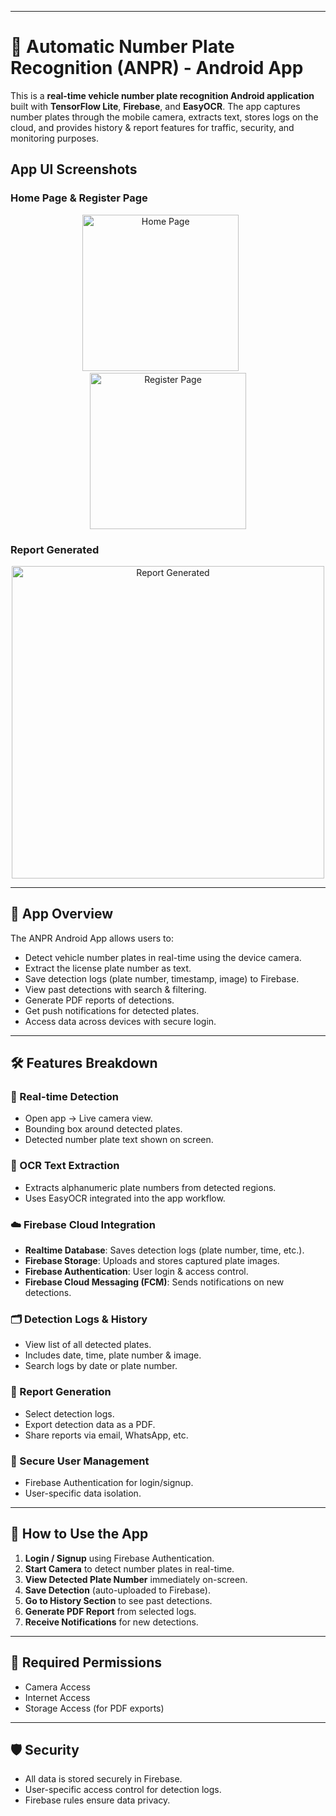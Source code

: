 
---

# 🚗 Automatic Number Plate Recognition (ANPR) - Android App

This is a **real-time vehicle number plate recognition Android application** built with **TensorFlow Lite**, **Firebase**, and **EasyOCR**. The app captures number plates through the mobile camera, extracts text, stores logs on the cloud, and provides history & report features for traffic, security, and monitoring purposes.

## App UI Screenshots

### Home Page & Register Page

<div align="center">
  <img src="https://github.com/user-attachments/assets/de86d058-0500-4bca-865f-f776c179a037" alt="Home Page" width="250"/>
  &nbsp; &nbsp; &nbsp;
  <img src="https://github.com/user-attachments/assets/d7948b77-a57e-4c8c-be47-1d2e6176a22f" alt="Register Page" width="250"/>
</div>

### Report Generated
<div align="center">
  <img src="https://github.com/user-attachments/assets/8a84ab3d-b8f6-450d-a47c-36e1b6077eb5" alt="Report Generated" width="500"/>
</div>


---

## 📱 App Overview

The ANPR Android App allows users to:

* Detect vehicle number plates in real-time using the device camera.
* Extract the license plate number as text.
* Save detection logs (plate number, timestamp, image) to Firebase.
* View past detections with search & filtering.
* Generate PDF reports of detections.
* Get push notifications for detected plates.
* Access data across devices with secure login.

---

## 🛠️ Features Breakdown

### 🔴 Real-time Detection

* Open app → Live camera view.
* Bounding box around detected plates.
* Detected number plate text shown on screen.

### 🔡 OCR Text Extraction

* Extracts alphanumeric plate numbers from detected regions.
* Uses EasyOCR integrated into the app workflow.

### ☁️ Firebase Cloud Integration

* **Realtime Database**: Saves detection logs (plate number, time, etc.).
* **Firebase Storage**: Uploads and stores captured plate images.
* **Firebase Authentication**: User login & access control.
* **Firebase Cloud Messaging (FCM)**: Sends notifications on new detections.

### 🗂️ Detection Logs & History

* View list of all detected plates.
* Includes date, time, plate number & image.
* Search logs by date or plate number.

### 📝 Report Generation

* Select detection logs.
* Export detection data as a PDF.
* Share reports via email, WhatsApp, etc.

### 🔐 Secure User Management

* Firebase Authentication for login/signup.
* User-specific data isolation.

---

## 🚀 How to Use the App

1. **Login / Signup** using Firebase Authentication.
2. **Start Camera** to detect number plates in real-time.
3. **View Detected Plate Number** immediately on-screen.
4. **Save Detection** (auto-uploaded to Firebase).
5. **Go to History Section** to see past detections.
6. **Generate PDF Report** from selected logs.
7. **Receive Notifications** for new detections.

---

## 🔑 Required Permissions

* Camera Access
* Internet Access
* Storage Access (for PDF exports)

---

## 🛡️ Security

* All data is stored securely in Firebase.
* User-specific access control for detection logs.
* Firebase rules ensure data privacy.
